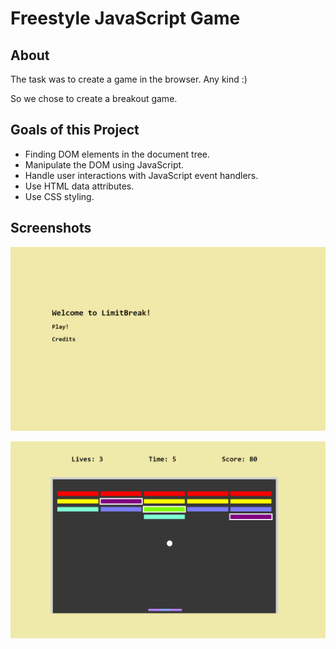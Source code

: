# Freestyle JavaScript Game

## About

The task was to create a game in the browser. Any kind :) 

So we chose to create a breakout game.

## Goals of this Project

- Finding DOM elements in the document tree.
- Manipulate the DOM using JavaScript.
- Handle user interactions with JavaScript event handlers.
- Use HTML data attributes.
- Use CSS styling.

## Screenshots

![main menu](https://github.com/CodecoolGlobal/freestyle-javascript-game-javascript-NagyGabor87/blob/development/screenshot1.png?raw=true)

![gameplay](https://github.com/CodecoolGlobal/freestyle-javascript-game-javascript-NagyGabor87/blob/development/screenshot2.png?raw=true)
